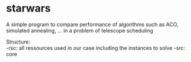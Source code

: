 # starwars
A simple program to compare performance of algorithms such as ACO, simulated annealing, ... in a problem of telescope scheduling

Structure:  
  -rsc: all ressources used in our case including the instances to solve
  -src: core  
